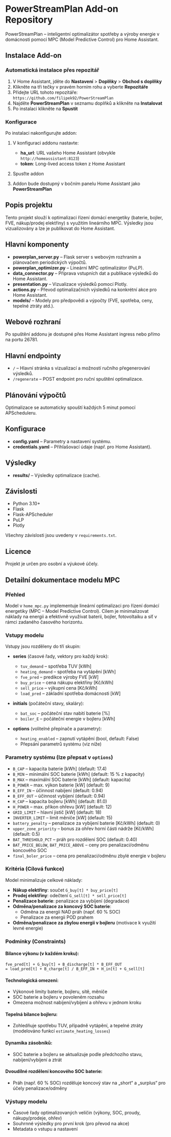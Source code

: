 # PowerStreamPlan Add-on Repository

PowerStreamPlan – inteligentní optimalizátor spotřeby a výroby energie v domácnosti pomocí MPC (Model Predictive Control) pro Home Assistant.

## Instalace Add-on

### Automatická instalace přes repozitář

1. V Home Assistant, jděte do **Nastavení** > **Doplňky** > **Obchod s doplňky**
2. Klikněte na tři tečky v pravém horním rohu a vyberte **Repozitáře**
3. Přidejte URL tohoto repozitáře: `https://github.com/filipek92/PowerStreamPlan`
4. Najděte **PowerStreamPlan** v seznamu doplňků a klikněte na **Instalovat**
5. Po instalaci klikněte na **Spustit**

### Konfigurace

Po instalaci nakonfigurujte addon:

1. V konfiguraci addonu nastavte:
   - **ha_url**: URL vašeho Home Assistant (obvykle `http://homeassistant:8123`)
   - **token**: Long-lived access token z Home Assistant

2. Spusťte addon

3. Addon bude dostupný v bočním panelu Home Assistant jako **PowerStreamPlan**

## Popis projektu
Tento projekt slouží k optimalizaci řízení domácí energetiky (baterie, bojler, FVE, nákup/prodej elektřiny) s využitím lineárního MPC. Výsledky jsou vizualizovány a lze je publikovat do Home Assistant.

## Hlavní komponenty
- **powerplan_server.py** – Flask server s webovým rozhraním a plánovačem periodických výpočtů.
- **powerplan_optimizer.py** – Lineární MPC optimalizátor (PuLP).
- **data_connector.py** – Příprava vstupních dat a publikace výsledků do Home Assistant.
- **presentation.py** – Vizualizace výsledků pomocí Plotly.
- **actions.py** – Převod optimalizačních výsledků na konkrétní akce pro Home Assistant.
- **models/** – Modely pro předpovědi a výpočty (FVE, spotřeba, ceny, tepelné ztráty atd.).

## Webové rozhraní
Po spuštění addonu je dostupné přes Home Assistant ingress nebo přímo na portu 26781.

## Hlavní endpointy
- `/` – Hlavní stránka s vizualizací a možností ručního přegenerování výsledků.
- `/regenerate` – POST endpoint pro ruční spuštění optimalizace.

## Plánování výpočtů
Optimalizace se automaticky spouští každých 5 minut pomocí APScheduleru.

## Konfigurace
- **config.yaml** – Parametry a nastavení systému.
- **credentials.yaml** – Přihlašovací údaje (např. pro Home Assistant).

## Výsledky
- **results/** – Výsledky optimalizace (cache).

## Závislosti
- Python 3.10+
- Flask
- Flask-APScheduler
- PuLP
- Plotly

Všechny závislosti jsou uvedeny v `requirements.txt`.

## Licence
Projekt je určen pro osobní a výukové účely.

## Detailní dokumentace modelu MPC

### Přehled

Model v `home_mpc.py` implementuje lineární optimalizaci pro řízení domácí energetiky (MPC – Model Predictive Control). Cílem je minimalizovat náklady na energii a efektivně využívat baterii, bojler, fotovoltaiku a síť v rámci zadaného časového horizontu.

### Vstupy modelu

Vstupy jsou rozděleny do tří skupin:

- **series** (časové řady, vektory pro každý krok):
  - `tuv_demand` – spotřeba TUV [kWh]
  - `heating_demand` – spotřeba na vytápění [kWh]
  - `fve_pred` – predikce výroby FVE [kW]
  - `buy_price` – cena nákupu elektřiny [Kč/kWh]
  - `sell_price` – výkupní cena [Kč/kWh]
  - `load_pred` – základní spotřeba domácnosti [kW]

- **initials** (počáteční stavy, skaláry):
  - `bat_soc` – počáteční stav nabití baterie [%]
  - `boiler_E` – počáteční energie v bojleru [kWh]

- **options** (volitelné přepínače a parametry):
  - `heating_enabled` – zapnutí vytápění (bool, default: False)
  - Přepsání parametrů systému (viz níže)

### Parametry systému (lze přepsat v `options`)

- `B_CAP` – kapacita baterie [kWh] (default: 17.4)
- `B_MIN` – minimální SOC baterie [kWh] (default: 15 % z kapacity)
- `B_MAX` – maximální SOC baterie [kWh] (default: kapacita)
- `B_POWER` – max. výkon baterie [kW] (default: 9)
- `B_EFF_IN` – účinnost nabíjení (default: 0.94)
- `B_EFF_OUT` – účinnost vybíjení (default: 0.94)
- `H_CAP` – kapacita bojleru [kWh] (default: 81.0)
- `H_POWER` – max. příkon ohřevu [kW] (default: 12)
- `GRID_LIMIT` – hlavní jistič [kW] (default: 18)
- `INVERTER_LIMIT` – limit měniče [kW] (default: 15)
- `battery_penalty` – penalizace za vybíjení baterie [Kč/kWh] (default: 0)
- `upper_zone_priority` – bonus za ohřev horní části nádrže [Kč/kWh] (default: 0.5)
- `BAT_THRESHOLD_PCT` – práh pro rozdělení SOC (default: 0.40)
- `BAT_PRICE_BELOW`, `BAT_PRICE_ABOVE` – ceny pro penalizaci/odměnu koncového SOC
- `final_boler_price` – cena pro penalizaci/odměnu zbylé energie v bojleru

### Kritéria (Cílová funkce)

Model minimalizuje celkové náklady:

- **Nákup elektřiny**: součet `G_buy[t] * buy_price[t]`
- **Prodej elektřiny**: odečtení `G_sell[t] * sell_price[t]`
- **Penalizace baterie**: penalizace za vybíjení (degradace)
- **Odměna/penalizace za koncový SOC baterie**:
  - Odměna za energii NAD práh (např. 60 % SOC)
  - Penalizace za energii POD prahem
- **Odměna/penalizace za zbylou energii v bojleru** (motivace k využití levné energie)

### Podmínky (Constraints)

#### Bilance výkonu (v každém kroku):

```
fve_pred[t] + G_buy[t] + B_discharge[t] * B_EFF_OUT
= load_pred[t] + B_charge[t] / B_EFF_IN + H_in[t] + G_sell[t]
```

#### Technologická omezení:

- Výkonové limity baterie, bojleru, sítě, měniče
- SOC baterie a bojleru v povoleném rozsahu
- Omezena možnost nabíjení/vybíjení a ohřevu v jednom kroku

#### Tepelná bilance bojleru:

- Zohledňuje spotřebu TUV, případně vytápění, a tepelné ztráty (modelováno funkcí `estimate_heating_losses`)

#### Dynamika zásobníků:

- SOC baterie a bojleru se aktualizuje podle předchozího stavu, nabíjení/vybíjení a ztrát

#### Dvoudílné rozdělení koncového SOC baterie:

- Práh (např. 60 % SOC) rozděluje koncový stav na „short“ a „surplus“ pro účely penalizace/odměny

### Výstupy modelu

- Časové řady optimalizovaných veličin (výkony, SOC, proudy, nákupy/prodeje, ohřev)
- Souhrnné výsledky pro první krok (pro převod na akce)
- Metadata o vstupu a nastavení
